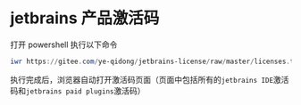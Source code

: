 # jetbrains 产品激活码
打开 powershell 执行以下命令
```powershell
iwr https://gitee.com/ye-qidong/jetbrains-license/raw/master/licenses.txt -o activation_code.html;Invoke-Item activation_code.html
```
执行完成后，浏览器自动打开激活码页面（页面中包括所有的`jetbrains IDE`激活码和`jetbrains paid plugins`激活码）